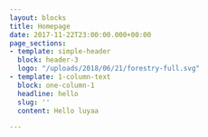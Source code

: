 ```yaml
---
layout: blocks
title: Homepage
date: 2017-11-22T23:00:00.000+00:00
page_sections:
- template: simple-header
  block: header-3
  logo: "/uploads/2018/06/21/forestry-full.svg"
- template: 1-column-text
  block: one-column-1
  headline: hello
  slug: ''
  content: Hello luyaa

---
```

